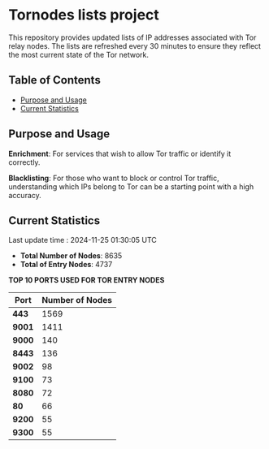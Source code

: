 # Tornodes lists project

This repository provides updated lists of IP addresses associated with Tor relay nodes. The lists are refreshed every 30 minutes to ensure they reflect the most current state of the Tor network.

## Table of Contents

- [Purpose and Usage](#purpose-and-usage)
- [Current Statistics](#current-statistics)


## Purpose and Usage

**Enrichment**: For services that wish to allow Tor traffic or identify it correctly.

**Blacklisting**: For those who want to block or control Tor traffic, understanding which IPs belong to Tor can be a starting point with a high accuracy.

## Current Statistics

Last update time : 2024-11-25 01:30:05 UTC

- **Total Number of Nodes**: 8635
- **Total of Entry Nodes**: 4737

**TOP 10 PORTS USED FOR TOR ENTRY NODES**

| **Port** | **Number of Nodes** |
|------|-----------------|
| **443**   | 1569  |
| **9001**   | 1411  |
| **9000**   | 140  |
| **8443**   | 136  |
| **9002**   | 98  |
| **9100**   | 73  |
| **8080**   | 72  |
| **80**   | 66  |
| **9200**   | 55  |
| **9300**   | 55  |

